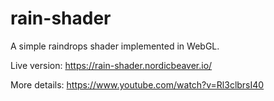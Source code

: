 # rain-shader

A simple raindrops shader implemented in WebGL. 

Live version: https://rain-shader.nordicbeaver.io/

More details: https://www.youtube.com/watch?v=Rl3clbrsI40
